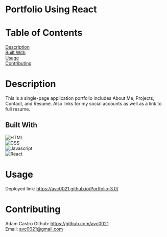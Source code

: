# Portfolio Using React

# Table of Contents
  
  [Description](#description)</br>
  [Built With](#built-with)</br>
  [Usage](#usage)</br>
  [Contributing](#contributing)</br>

# Description
This is a single-page application portfolio includes About Me, Projects, Contact, and Resume. 
Also links for my social accounts as well as a link to full resume.

## Built With
![HTML](https://img.shields.io/badge/HTML5-E34F26?style=plastic&logo=html5&logoColor=white)
</br>
![CSS](https://img.shields.io/badge/CSS3-1572B6?style=plastic&logo=css3&logoColor=white)</br>
![Javascript](https://img.shields.io/badge/JavaScript-F7DF1E?style=plastic&logo=javascript&logoColor=black)</br>
![React](https://img.shields.io/badge/React-20232A?style=plastic&logo=react&logoColor=61DAFB) 

# Usage
Deployed link:
https://avc0021.github.io/Portfolio-3.0/

# Contributing
Adam Castro
Github: https://github.com/avc0021</br>
Email: avc0021@gmail.com
